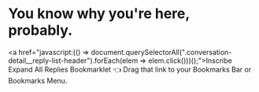 # You know why you're here, probably.

<a href="javascript:(() => document.querySelectorAll(".conversation-detail__reply-list-header").forEach(elem => elem.click()))();">Inscribe Expand All Replies Bookmarklet</a> 👈 Drag that link to your Bookmarks Bar or Bookmarks Menu.

